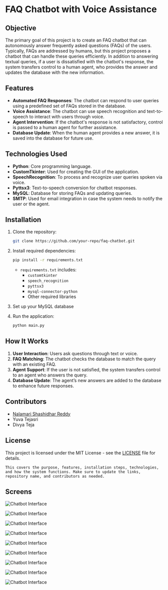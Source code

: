 
# FAQ Chatbot with Voice Assistance

## Objective
The primary goal of this project is to create an FAQ chatbot that can autonomously answer frequently asked questions (FAQs) of the users. Typically, FAQs are addressed by humans, but this project proposes a chatbot that can handle these queries efficiently. In addition to answering textual queries, if a user is dissatisfied with the chatbot's response, the system transfers control to a human agent, who provides the answer and updates the database with the new information.

## Features
- **Automated FAQ Responses**: The chatbot can respond to user queries using a predefined set of FAQs stored in the database.
- **Voice Assistance**: The chatbot can use speech recognition and text-to-speech to interact with users through voice.
- **Agent Intervention**: If the chatbot's response is not satisfactory, control is passed to a human agent for further assistance.
- **Database Update**: When the human agent provides a new answer, it is saved into the database for future use.

## Technologies Used
- **Python**: Core programming language.
- **CustomTkinter**: Used for creating the GUI of the application.
- **SpeechRecognition**: To process and recognize user queries spoken via voice.
- **Pyttsx3**: Text-to-speech conversion for chatbot responses.
- **MySQL**: Database for storing FAQs and updating queries.
- **SMTP**: Used for email integration in case the system needs to notify the user or the agent.

## Installation

1. Clone the repository:
   ```bash
   git clone https://github.com/your-repo/faq-chatbot.git
   ```
2. Install required dependencies:
   ```bash
   pip install -r requirements.txt
   ```
   - `requirements.txt` includes:
     - `customtkinter`
     - `speech_recognition`
     - `pyttsx3`
     - `mysql-connector-python`
     - Other required libraries

3. Set up your MySQL database

4. Run the application:
   ```bash
   python main.py
   ```

## How It Works

1. **User Interaction**: Users ask questions through text or voice.
2. **FAQ Matching**: The chatbot checks the database to match the query with an existing FAQ.
3. **Agent Support**: If the user is not satisfied, the system transfers control to an agent who answers the query.
4. **Database Update**: The agent’s new answers are added to the database to enhance future responses.

## Contributors
- [Nalamari Shashidhar Reddy](https://github.com/reddynalamari)
- Yuva Tejasri
- Divya Teja

## License
This project is licensed under the MIT License - see the [LICENSE](LICENSE) file for details.
```
This covers the purpose, features, installation steps, technologies, and how the system functions. Make sure to update the links, repository name, and contributors as needed.
```


## Screens
![Chatbot Interface](./images/Picture1.png)

![Chatbot Interface](./images/Picture2.png)

![Chatbot Interface](./images/Picture3.png)

![Chatbot Interface](./images/Picture4.png)

![Chatbot Interface](./images/Picture5.png)

![Chatbot Interface](./images/Picture6.png)

![Chatbot Interface](./images/Picture7.png)

![Chatbot Interface](./images/Picture8.png)

![Chatbot Interface](./images/Picture9.png)
